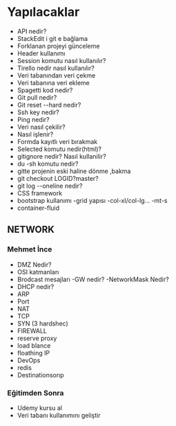# Yapılacaklar

- API nedir?
- StackEdit i git e bağlama
- Forklanan projeyi günceleme
- Header kullanımı
- Session komutu nasıl kullanılır?
- Tirello nedir nasıl kullanılır?
- Veri tabanından veri çekme
- Veri tabanına veri ekleme
- Spagetti kod nedir?
- Git pull nedir?
- Git reset --hard nedir?
- Ssh key nedir?
- Ping nedir?
- Veri nasıl çekilir?
- Nasıl işlenir?
- Formda kayıtlı veri bırakmak
- Selected komutu nedir(html)?
- gitignore nedir? Nasıl kullanilir?
- du -sh komutu nedir?
- gitte projenin eski haline dönme ,bakma
- git checkout LOGID?master?
- git log --oneline nedir?
- CSS framework
- bootstrap kullanımı
-grid yapısı
-col-xl/col-lg...
-mt-s
- container-fluid
## NETWORK
### Mehmet İnce
- DMZ Nedir?
- OSI katmanları
- Brodcast mesajları
-GW nedir?
-NetworkMask Nedir?
- DHCP nedir?
- ARP
- Port
- NAT
- TCP
- SYN (3 hardshec)
- FIREWALL
- reserve proxy
- load blance
- floathing IP
- DevOps
- redis
- Destinationsorıp

### Eğitimden Sonra
- Udemy kursu al
- Veri tabanı kullanımını geliştir




